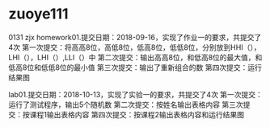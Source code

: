 # zuoye111
0131   zjx
homework01.提交日期：2018-09-16，实现了作业一的要求，共提交了4次
第一次提交：将高高8位，高低8位，低高8位，低低8位，分别放到HHI（），LHI（），LHI（）,LLI（）中
第二次提交：输出高高8位，和低高8位的最大值，和低高8位和低低8位的最小值
第三次提交：输出了重新组合的数
第四次提交：运行结果图  


lab01.提交日期：2018-10-13，实现了实验一的要求，共提交了4次
第一次提交：运行了测试程序，输出5个随机数
第二次提交：按姓名输出表格内容
第三次提交：按课程1输出表格内容
第四次提交：按课程2输出表格内容和运行结果图


